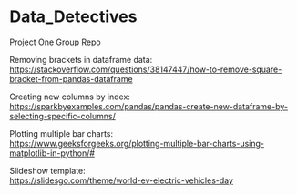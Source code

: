 # Data_Detectives
Project One Group Repo

Removing brackets in dataframe data:</br>
https://stackoverflow.com/questions/38147447/how-to-remove-square-bracket-from-pandas-dataframe

Creating new columns by index:<br>
https://sparkbyexamples.com/pandas/pandas-create-new-dataframe-by-selecting-specific-columns/

Plotting multiple bar charts:</br>
https://www.geeksforgeeks.org/plotting-multiple-bar-charts-using-matplotlib-in-python/#

Slideshow template:</br>
https://slidesgo.com/theme/world-ev-electric-vehicles-day